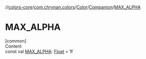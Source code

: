 //[colors-core](../../../../index.md)/[com.chrynan.colors](../../index.md)/[Color](../index.md)/[Companion](index.md)/[MAX_ALPHA](-m-a-x_-a-l-p-h-a.md)



# MAX_ALPHA  
[common]  
Content  
const val [MAX_ALPHA](-m-a-x_-a-l-p-h-a.md): [Float](https://kotlinlang.org/api/latest/jvm/stdlib/kotlin/-float/index.html) = 1f  



